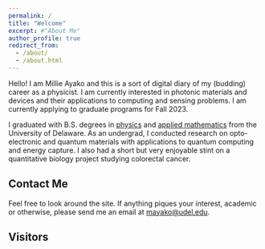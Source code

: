 ```yaml
---
permalink: /
title: "Welcome"
excerpt: #"About Me"
author_profile: true
redirect_from: 
  - /about/
  - /about.html
---
```


Hello! I am Millie Ayako and this is a sort of digital diary of my (budding) career as a physicist. I am currently interested in photonic materials and devices and their applications to computing and sensing problems. I am currently applying to graduate programs for Fall 2023.

I graduated with B.S. degrees in [physics](https://web.physics.udel.edu/) and [applied mathematics](https://www.mathsci.udel.edu/) from the University of Delaware. As an undergrad, I conducted research on opto-electronic and quantum materials with applications to quantum computing and energy capture. I also had a short but very enjoyable stint on a quantitative biology project studying colorectal cancer.

Contact Me
------
Feel free to look around the site. If anything piques your interest, academic or otherwise, please send me an email at [mayako@udel.edu](mayako@udel.edu).


Visitors
------
<script type="text/javascript" id="clustrmaps" src="//clustrmaps.com/map_v2.js?d=ggYrLceAjG68Ukni3raNIiDDvZeUXRgNtdQo3wvCgYU"></script>

<!-- <a href="http://www.clustrmaps.com/map/Mmayako.github.io" title="Visit tracker for Mmayako.github.io"><img src="//www.clustrmaps.com/map_v2.png?d=ggYrLceAjG68Ukni3raNIiDDvZeUXRgNtdQo3wvCgYU" /></a> -->

